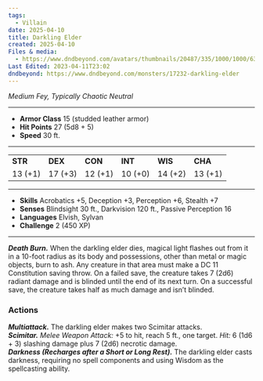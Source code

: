 ```yaml
---
tags:
  - Villain
date: 2025-04-10
title: Darkling Elder
created: 2025-04-10
Files & media:
  - https://www.dndbeyond.com/avatars/thumbnails/20487/335/1000/1000/637677953105014863.jpeg
Last Edited: 2023-04-11T23:02
dndbeyond: https://www.dndbeyond.com/monsters/17232-darkling-elder
---
```

_Medium Fey, Typically Chaotic Neutral_

---

- **Armor Class** 15 (studded leather armor)
- **Hit Points** 27 (5d8 + 5)
- **Speed** 30 ft.

---

|   |   |   |   |   |   |
|---|---|---|---|---|---|
|**STR**|**DEX**|**CON**|**INT**|**WIS**|**CHA**|
|13 (+1)|17 (+3)|12 (+1)|10 (+0)|14 (+2)|13 (+1)|

---

- **Skills** Acrobatics +5, Deception +3, Perception +6, Stealth +7
- **Senses** Blindsight 30 ft., Darkvision 120 ft., Passive Perception 16
- **Languages** Elvish, Sylvan
- **Challenge** 2 (450 XP)

---

_**Death Burn.**_ When the darkling elder dies, magical light flashes out from it in a 10-foot radius as its body and possessions, other than metal or magic objects, burn to ash. Any creature in that area must make a DC 11 Constitution saving throw. On a failed save, the creature takes 7 (2d6) radiant damage and is blinded until the end of its next turn. On a successful save, the creature takes half as much damage and isn’t blinded.

### Actions

_**Multiattack.**_ The darkling elder makes two Scimitar attacks.  
_**Scimitar.** Melee Weapon Attack:_ +5 to hit, reach 5 ft., one target. _Hit:_ 6 (1d6 + 3) slashing damage plus 7 (2d6) necrotic damage.  
_**Darkness (Recharges after a Short or Long Rest).**_ The darkling elder casts darkness, requiring no spell components and using Wisdom as the spellcasting ability.